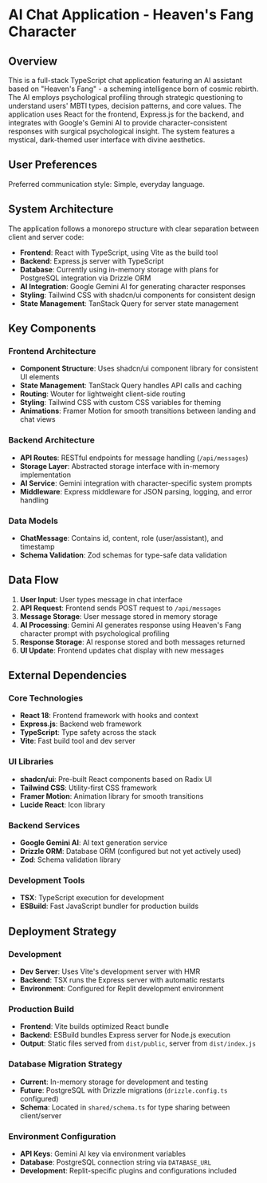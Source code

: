 # AI Chat Application - Heaven's Fang Character

## Overview

This is a full-stack TypeScript chat application featuring an AI assistant based on "Heaven's Fang" - a scheming intelligence born of cosmic rebirth. The AI employs psychological profiling through strategic questioning to understand users' MBTI types, decision patterns, and core values. The application uses React for the frontend, Express.js for the backend, and integrates with Google's Gemini AI to provide character-consistent responses with surgical psychological insight. The system features a mystical, dark-themed user interface with divine aesthetics.

## User Preferences

Preferred communication style: Simple, everyday language.

## System Architecture

The application follows a monorepo structure with clear separation between client and server code:

- **Frontend**: React with TypeScript, using Vite as the build tool
- **Backend**: Express.js server with TypeScript
- **Database**: Currently using in-memory storage with plans for PostgreSQL integration via Drizzle ORM
- **AI Integration**: Google Gemini AI for generating character responses
- **Styling**: Tailwind CSS with shadcn/ui components for consistent design
- **State Management**: TanStack Query for server state management

## Key Components

### Frontend Architecture
- **Component Structure**: Uses shadcn/ui component library for consistent UI elements
- **State Management**: TanStack Query handles API calls and caching
- **Routing**: Wouter for lightweight client-side routing
- **Styling**: Tailwind CSS with custom CSS variables for theming
- **Animations**: Framer Motion for smooth transitions between landing and chat views

### Backend Architecture
- **API Routes**: RESTful endpoints for message handling (`/api/messages`)
- **Storage Layer**: Abstracted storage interface with in-memory implementation
- **AI Service**: Gemini integration with character-specific system prompts
- **Middleware**: Express middleware for JSON parsing, logging, and error handling

### Data Models
- **ChatMessage**: Contains id, content, role (user/assistant), and timestamp
- **Schema Validation**: Zod schemas for type-safe data validation

## Data Flow

1. **User Input**: User types message in chat interface
2. **API Request**: Frontend sends POST request to `/api/messages`
3. **Message Storage**: User message stored in memory storage
4. **AI Processing**: Gemini AI generates response using Heaven's Fang character prompt with psychological profiling
5. **Response Storage**: AI response stored and both messages returned
6. **UI Update**: Frontend updates chat display with new messages

## External Dependencies

### Core Technologies
- **React 18**: Frontend framework with hooks and context
- **Express.js**: Backend web framework
- **TypeScript**: Type safety across the stack
- **Vite**: Fast build tool and dev server

### UI Libraries
- **shadcn/ui**: Pre-built React components based on Radix UI
- **Tailwind CSS**: Utility-first CSS framework
- **Framer Motion**: Animation library for smooth transitions
- **Lucide React**: Icon library

### Backend Services
- **Google Gemini AI**: AI text generation service
- **Drizzle ORM**: Database ORM (configured but not yet actively used)
- **Zod**: Schema validation library

### Development Tools
- **TSX**: TypeScript execution for development
- **ESBuild**: Fast JavaScript bundler for production builds

## Deployment Strategy

### Development
- **Dev Server**: Uses Vite's development server with HMR
- **Backend**: TSX runs the Express server with automatic restarts
- **Environment**: Configured for Replit development environment

### Production Build
- **Frontend**: Vite builds optimized React bundle
- **Backend**: ESBuild bundles Express server for Node.js execution
- **Output**: Static files served from `dist/public`, server from `dist/index.js`

### Database Migration Strategy
- **Current**: In-memory storage for development and testing
- **Future**: PostgreSQL with Drizzle migrations (`drizzle.config.ts` configured)
- **Schema**: Located in `shared/schema.ts` for type sharing between client/server

### Environment Configuration
- **API Keys**: Gemini AI key via environment variables
- **Database**: PostgreSQL connection string via `DATABASE_URL`
- **Development**: Replit-specific plugins and configurations included